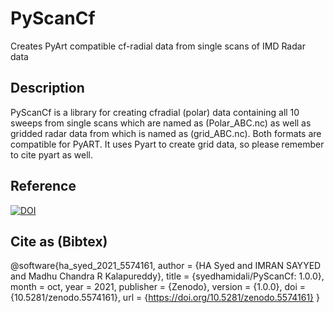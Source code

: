 # PyScanCf

Creates PyArt compatible cf-radial data from single scans of IMD Radar data

## Description

PyScanCf is a library for creating cfradial (polar) data containing all 10 sweeps from single scans which are named as (Polar_ABC.nc) as well as gridded radar data from which is named as (grid_ABC.nc). Both formats are compatible for PyART. It uses Pyart to create grid data, so please remember to cite pyart as well.

## Reference
[![DOI](https://zenodo.org/badge/417933645.svg)](https://zenodo.org/badge/latestdoi/417933645)

## Cite as (Bibtex)
@software{ha_syed_2021_5574161,
  author       = {HA Syed and
                  IMRAN SAYYED and
                  Madhu Chandra R Kalapureddy},
  title        = {syedhamidali/PyScanCf: 1.0.0},
  month        = oct,
  year         = 2021,
  publisher    = {Zenodo},
  version      = {1.0.0},
  doi          = {10.5281/zenodo.5574161},
  url          = {https://doi.org/10.5281/zenodo.5574161}
}
